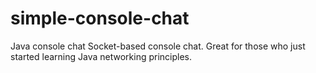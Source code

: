 # simple-console-chat
Java console chat
Socket-based console chat.
Great for those who just started learning Java networking principles.
